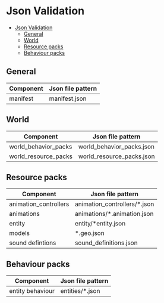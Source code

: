 # Json Validation

- [Json Validation](#json-validation)
  - [General](#general)
  - [World](#world)
  - [Resource packs](#resource-packs)
  - [Behaviour packs](#behaviour-packs)

## General

|Component  |Json file pattern  |
|-----------|-------------------|
|manifest   |manifest.json |

## World

|Component  |Json file pattern  |
|-----------|-------------------|
|world_behavior_packs   |world_behavior_packs.json |
|world_resource_packs   |world_resource_packs.json  |

## Resource packs

|Component  |Json file pattern  |
|-----------|-------------------|
|animation_controllers   |animation_controllers/*.json |
|animations   |animations/*.animation.json  |
|entity   |entity/*entity.json  |
|models   |*.geo.json  |
|sound defintions   |sound_definitions.json  |

## Behaviour packs

|Component  |Json file pattern  |
|-----------|-------------------|
|entity behaviour|entities/*.json|